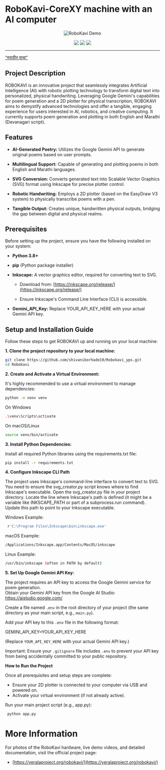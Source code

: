 

# RoboKavi-CoreXY machine with an AI computer 
<div align="center">
  <img src="ro1.gif" alt="RoboKavi Demo" />
</div>


<p align="center">
  <a href="https://yeralaproject.org/robokavi/"><img src="https://img.shields.io/badge/Website-Live-blue?style=flat-square" /></a>
  <a href="https://github.com/shivaniborhade19/Robokavi_yps"><img src="https://img.shields.io/badge/GitHub-Repository-green?style=flat-square" /></a>
  <a href="https://yeralaproject.org/robokavi/docs"><img src="https://img.shields.io/badge/Documentation-Available-orange?style=flat-square" /></a>
</p>

---
["मराठीत वाचा"](README_MR.md)

## Project Description


ROBOKAVI is an innovative project that seamlessly integrates Artificial Intelligence (AI) with robotic plotting technology to transform digital text into personalized, physical handwriting. Leveraging Google Gemini's capabilities for poem generation and a 2D plotter for physical transcription, ROBOKAVI aims to demystify advanced technologies and offer a tangible, engaging experience for users interested in AI, robotics, and creative computing. It currently supports poem generation and plotting in both English and Marathi (Devanagari script).


## Features


* **AI-Generated Poetry:** Utilizes the Google Gemini API to generate original poems based on user prompts.

* **Multilingual Support:** Capable of generating and plotting poems in both English and Marathi languages.

* **SVG Conversion:** Converts generated text into Scalable Vector Graphics (SVG) format using Inkscape for precise plotter control.

* **Robotic Handwriting:** Employs a 2D plotter (based on the EasyDraw V3 system) to physically transcribe poems with a pen.

* **Tangible Output:** Creates unique, handwritten physical outputs, bridging the gap between digital and physical realms.


## Prerequisites


Before setting up the project, ensure you have the following installed on your system:


* **Python 3.8+**

* **pip** (Python package installer)

* **Inkscape:** A vector graphics editor, required for converting text to SVG.

    * Download from: [https://inkscape.org/release/](https://inkscape.org/release/)

    * Ensure Inkscape's Command Line Interface (CLI) is accessible.

* **Gemini_API_Key:**  Replace YOUR_API_KEY_HERE with your actual Gemini API key.


## Setup and Installation Guide


Follow these steps to get ROBOKAVI up and running on your local machine:




**1. Clone the project repository to your local machine:**

```bash
git clone https://github.com/shivaniborhade19/Robokavi_yps.git
cd Robokavi
```

**2. Create and Activate a Virtual Environment:**

It's highly recommended to use a virtual environment to manage dependencies:

```bash
python -m venv venv
```
 On Windows
```bash
.\venv\Scripts\activate
```
 On macOS/Linux
```bash
source venv/bin/activate
```

**3. Install Python Dependencies:**


Install all required Python libraries using the requirements.txt file:
```bash
pip install -r requirements.txt
```

**4. Configure Inkscape CLI Path**

The project uses Inkscape's command-line interface to convert text to SVG. You need to ensure the svg_creator.py script knows where to find Inkscape's executable. Open the svg_creator.py file in your project directory. Locate the line where Inkscape's path is defined (it might be a variable like INKSCAPE_PATH or part of a subprocess.run command). Update this path to point to your Inkscape executable.

Windows Example:
```bash
 r'C:\Program Files\Inkscape\bin\inkscape.exe'
  ```
macOS Example:
```bash
/Applications/Inkscape.app/Contents/MacOS/inkscape
 ```
Linux Example: 
```bash
/usr/bin/inkscape (often in PATH by default)
 ```

**5. Set Up Google Gemini API Key:**

The project requires an API key to access the Google Gemini service for poem generation.  
Obtain your Gemini API key from the Google AI Studio: https://aistudio.google.com/

Create a file named `.env` in the root directory of your project (the same directory as your main script, e.g., `main.py`).

Add your API key to this `.env` file in the following format:

GEMINI_API_KEY=YOUR_API_KEY_HERE

(Replace `YOUR_API_KEY_HERE` with your actual Gemini API key.)

Important: Ensure your `.gitignore` file includes `.env` to prevent your API key from being accidentally committed to your public repository.



**How to Run the Project**

Once all prerequisites and setup steps are complete:

- Ensure your 2D plotter is connected to your computer via USB and powered on.  
- Activate your virtual environment (if not already active).

 Run your main project script (e.g., app.py):
```bash         
 python app.py
 ```
# More Information
For photos of the RoboKavi hardware, live demo videos, and detailed documentation, visit the official project page:

- [https://yeralaproject.org/robokavi/](https://yeralaproject.org/robokavi/)
